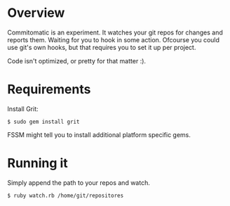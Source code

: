 # Overview

Commitomatic is an experiment. It watches your git repos for changes and reports them. Waiting for you to hook in some action. Ofcourse you could use git's own hooks, but that requires you to set it up per project.

Code isn't optimized, or pretty for that matter :).

# Requirements

Install Grit:

	$ sudo gem install grit

FSSM might tell you to install additional platform specific gems.

# Running it

Simply append the path to your repos and watch.

	$ ruby watch.rb /home/git/repositores

